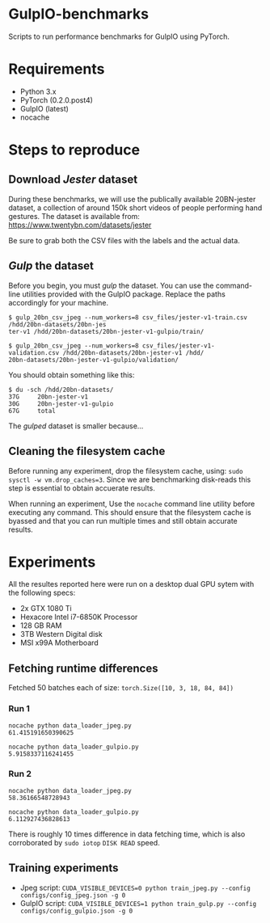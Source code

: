 # GulpIO-benchmarks

Scripts to run performance benchmarks for GulpIO using PyTorch.

# Requirements
- Python 3.x
- PyTorch (0.2.0.post4)
- GulpIO (latest)
- nocache

# Steps to reproduce

## Download *Jester* dataset

During these benchmarks, we will use the publically available 20BN-jester
dataset, a collection of around 150k short videos of people performing hand
gestures. The dataset is available from: https://www.twentybn.com/datasets/jester

Be sure to grab both the CSV files with the labels and the actual data.

## *Gulp* the dataset

Before you begin, you must *gulp* the dataset. You can use the command-line
utilities provided with the GulpIO package. Replace the paths accordingly for
your machine.

```
$ gulp_20bn_csv_jpeg --num_workers=8 csv_files/jester-v1-train.csv /hdd/20bn-datasets/20bn-jes
ter-v1 /hdd/20bn-datasets/20bn-jester-v1-gulpio/train/

$ gulp_20bn_csv_jpeg --num_workers=8 csv_files/jester-v1-validation.csv /hdd/20bn-datasets/20bn-jester-v1 /hdd/
20bn-datasets/20bn-jester-v1-gulpio/validation/
```

You should obtain something like this:

```
$ du -sch /hdd/20bn-datasets/
37G     20bn-jester-v1
30G     20bn-jester-v1-gulpio
67G     total
```

The *gulped* dataset is smaller because...


## Cleaning the filesystem cache

Before running any experiment, drop the filesystem cache, using: `sudo sysctl
-w vm.drop_caches=3`. Since we are benchmarking disk-reads this step is
essential to obtain accuerate results.

When running an experiment, Use the `nocache` command line utility before
executing any command. This should ensure that the filesystem cache is byassed
and that you can run multiple times and still obtain accurate results.

# Experiments

All the resultes reported here were run on a desktop dual GPU sytem with the
following specs:

* 2x GTX 1080 Ti
* Hexacore  Intel i7-6850K Processor
* 128 GB RAM
* 3TB Western Digital disk
* MSI x99A Motherboard

## Fetching runtime differences
Fetched 50 batches each of size: `torch.Size([10, 3, 18, 84, 84])`


### Run 1
```
nocache python data_loader_jpeg.py
61.415191650390625

nocache python data_loader_gulpio.py
5.9158337116241455
```

### Run 2
```
nocache python data_loader_jpeg.py
58.36166548728943

nocache python data_loader_gulpio.py
6.112927436828613
```
There is roughly 10 times difference in data fetching time, which is also
corroborated by `sudo iotop` `DISK READ` speed.

## Training experiments
- Jpeg script: `CUDA_VISIBLE_DEVICES=0 python train_jpeg.py --config configs/config_jpeg.json -g 0`
- GulpIO script: `CUDA_VISIBLE_DEVICES=1 python train_gulp.py --config configs/config_gulpio.json -g 0`

